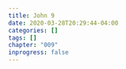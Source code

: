 ```yaml
---
title: John 9
date: 2020-03-28T20:29:44-04:00
categories: []
tags: []
chapter: "009"
inprogress: false
---
```


